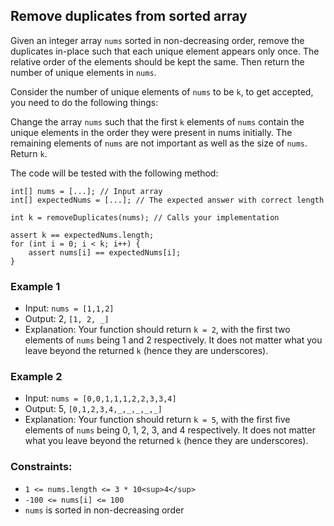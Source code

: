 ## Remove duplicates from sorted array
Given an integer array `nums` sorted in non-decreasing order, remove the duplicates in-place such that each unique element appears only once.
The relative order of the elements should be kept the same. Then return the number of unique elements in `nums`.

Consider the number of unique elements of `nums` to be `k`, to get accepted, you need to do the following things:

Change the array `nums` such that the first `k` elements of `nums` contain the unique elements in the order they were present in nums initially.
The remaining elements of `nums` are not important as well as the size of `nums`.
Return `k`.

The code will be tested with the following method:

```
int[] nums = [...]; // Input array
int[] expectedNums = [...]; // The expected answer with correct length

int k = removeDuplicates(nums); // Calls your implementation

assert k == expectedNums.length;
for (int i = 0; i < k; i++) {
    assert nums[i] == expectedNums[i];
}
```

### Example 1
* Input: `nums = [1,1,2]`
* Output: 2, `[1, 2, _]`
* Explanation: Your function should return `k = 2`, with the first two elements of `nums` being 1 and 2 respectively.
It does not matter what you leave beyond the returned `k` (hence they are underscores).

### Example 2
* Input: `nums = [0,0,1,1,1,2,2,3,3,4]`
* Output: 5, `[0,1,2,3,4,_,_,_,_,_]`
* Explanation: Your function should return `k = 5`, with the first five elements of `nums` being 0, 1, 2, 3, and 4 respectively.
It does not matter what you leave beyond the returned `k` (hence they are underscores).


### Constraints:
* `1 <= nums.length <= 3 * 10<sup>4</sup>`
* `-100 <= nums[i] <= 100`
* `nums` is sorted in non-decreasing order
